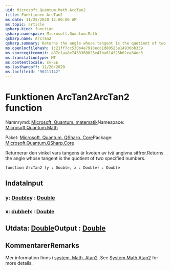 ```yaml
---
uid: Microsoft.Quantum.Math.ArcTan2
title: Funktionen ArcTan2
ms.date: 11/25/2020 12:00:00 AM
ms.topic: article
qsharp.kind: function
qsharp.namespace: Microsoft.Quantum.Math
qsharp.name: ArcTan2
qsharp.summary: Returns the angle whose tangent is the quotient of two specified numbers.
ms.openlocfilehash: 1c21ff7cc530b4e7918ecc1d80525e14936bb339
ms.sourcegitcommit: a87c1aa8e7453360025e47ba614f25b02ea84ec3
ms.translationtype: MT
ms.contentlocale: sv-SE
ms.lasthandoff: 11/26/2020
ms.locfileid: "96211142"
---
```

# <a name="arctan2-function"></a><span data-ttu-id="8bea7-102">Funktionen ArcTan2</span><span class="sxs-lookup"><span data-stu-id="8bea7-102">ArcTan2 function</span></span>

<span data-ttu-id="8bea7-103">Namnrymd: [Microsoft. Quantum. matematik](xref:Microsoft.Quantum.Math)</span><span class="sxs-lookup"><span data-stu-id="8bea7-103">Namespace: [Microsoft.Quantum.Math](xref:Microsoft.Quantum.Math)</span></span>

<span data-ttu-id="8bea7-104">Paket: [Microsoft. Quantum. QSharp. Core](https://nuget.org/packages/Microsoft.Quantum.QSharp.Core)</span><span class="sxs-lookup"><span data-stu-id="8bea7-104">Package: [Microsoft.Quantum.QSharp.Core](https://nuget.org/packages/Microsoft.Quantum.QSharp.Core)</span></span>


<span data-ttu-id="8bea7-105">Returnerar den vinkel vars tangens är kvoten av två angivna siffror.</span><span class="sxs-lookup"><span data-stu-id="8bea7-105">Returns the angle whose tangent is the quotient of two specified numbers.</span></span>

```qsharp
function ArcTan2 (y : Double, x : Double) : Double
```


## <a name="input"></a><span data-ttu-id="8bea7-106">Indata</span><span class="sxs-lookup"><span data-stu-id="8bea7-106">Input</span></span>

### <a name="y--double"></a><span data-ttu-id="8bea7-107">y: [Double](xref:microsoft.quantum.lang-ref.double)</span><span class="sxs-lookup"><span data-stu-id="8bea7-107">y : [Double](xref:microsoft.quantum.lang-ref.double)</span></span>




### <a name="x--double"></a><span data-ttu-id="8bea7-108">x: [dubbel](xref:microsoft.quantum.lang-ref.double)</span><span class="sxs-lookup"><span data-stu-id="8bea7-108">x : [Double](xref:microsoft.quantum.lang-ref.double)</span></span>





## <a name="output--double"></a><span data-ttu-id="8bea7-109">Utdata: [Double](xref:microsoft.quantum.lang-ref.double)</span><span class="sxs-lookup"><span data-stu-id="8bea7-109">Output : [Double](xref:microsoft.quantum.lang-ref.double)</span></span>



## <a name="remarks"></a><span data-ttu-id="8bea7-110">Kommentarer</span><span class="sxs-lookup"><span data-stu-id="8bea7-110">Remarks</span></span>

<span data-ttu-id="8bea7-111">Mer information finns i [system. Math. Atan2](https://docs.microsoft.com/dotnet/api/system.math.atan2) .</span><span class="sxs-lookup"><span data-stu-id="8bea7-111">See [System.Math.Atan2](https://docs.microsoft.com/dotnet/api/system.math.atan2) for more details.</span></span>